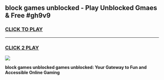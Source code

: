 
## block games unblocked - Play Unblocked Gmaes & Free #gh9v9
<h3>
<a href="https://news.freeplayer.one?title=block_games_unblocked&ref=24F">CLICK TO PLAY</a></h3>
<hr>

<h3>
<a href="https://news.freeplayer.one?title=block_games_unblocked&ref=24F">CLICK 2 PLAY</a>
  
</h3>

<a href="https://news.freeplayer.one?title=block_games_unblocked&ref=24F/"><img src="https://clearcache.store/games.png"></a>


**block games unblocked games unblocked: Your Gateway to Fun and Accessible Online Gaming**
